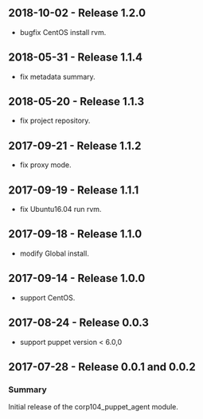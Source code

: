 ## 2018-10-02 - Release 1.2.0

  - bugfix CentOS install rvm.

## 2018-05-31 - Release 1.1.4

  - fix metadata summary.

## 2018-05-20 - Release 1.1.3

  - fix project repository.

## 2017-09-21 - Release 1.1.2

  - fix proxy mode.

## 2017-09-19 - Release 1.1.1

  - fix Ubuntu16.04 run rvm.

## 2017-09-18 - Release 1.1.0

  - modify Global install.

## 2017-09-14 - Release 1.0.0

  - support CentOS.

## 2017-08-24 - Release 0.0.3

  - support puppet version < 6.0,0

## 2017-07-28 - Release 0.0.1 and 0.0.2
### Summary

Initial release of the corp104_puppet_agent module.
